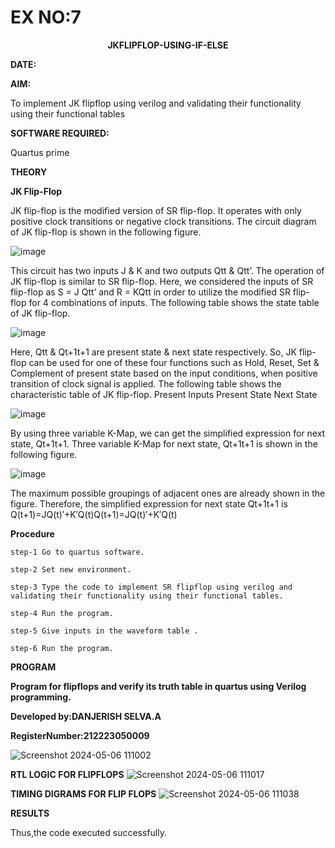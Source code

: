 # EX NO:7
<P align='center'> <b>JKFLIPFLOP-USING-IF-ELSE</b>

**DATE:**

**AIM:** 

To implement  JK flipflop using verilog and validating their functionality using their functional tables

**SOFTWARE REQUIRED:**

Quartus prime

**THEORY**

**JK Flip-Flop**

JK flip-flop is the modified version of SR flip-flop. It operates with only positive clock transitions or negative clock transitions. The circuit diagram of JK flip-flop is shown in the following figure.

![image](https://github.com/naavaneetha/JKFLIPFLOP-USING-IF-ELSE/assets/154305477/a649c30b-232b-4558-b188-fd6c09845180)


This circuit has two inputs J & K and two outputs Qtt & Qtt’. The operation of JK flip-flop is similar to SR flip-flop. Here, we considered the inputs of SR flip-flop as S = J Qtt’ and R = KQtt in order to utilize the modified SR flip-flop for 4 combinations of inputs. The following table shows the state table of JK flip-flop.

![image](https://github.com/naavaneetha/JKFLIPFLOP-USING-IF-ELSE/assets/154305477/c4360742-e8a8-4937-b089-c46c0433f9a3)

 
Here, Qtt & Qt+1t+1 are present state & next state respectively. So, JK flip-flop can be used for one of these four functions such as Hold, Reset, Set & Complement of present state based on the input conditions, when positive transition of clock signal is applied. The following table shows the characteristic table of JK flip-flop. Present Inputs Present State Next State
 
![image](https://github.com/naavaneetha/JKFLIPFLOP-USING-IF-ELSE/assets/154305477/6c275261-a6d5-4c37-a3a7-1e88ca11c4cd)

By using three variable K-Map, we can get the simplified expression for next state, Qt+1t+1. Three variable K-Map for next state, Qt+1t+1 is shown in the following figure.
 
![image](https://github.com/naavaneetha/JKFLIPFLOP-USING-IF-ELSE/assets/154305477/5174f41b-0ce0-4329-a372-6d1943ea6673)

The maximum possible groupings of adjacent ones are already shown in the figure. Therefore, the simplified expression for next state Qt+1t+1 is Q(t+1)=JQ(t)′+K′Q(t)Q(t+1)=JQ(t)′+K′Q(t)

**Procedure**
```
step-1 Go to quartus software.

step-2 Set new environment.

step-3 Type the code to implement SR flipflop using verilog and validating their functionality using their functional tables.

step-4 Run the program.

step-5 Give inputs in the waveform table .

step-6 Run the program.
```


**PROGRAM**

**Program for flipflops and verify its truth table in quartus using Verilog programming.**

**Developed by:DANJERISH SELVA.A**

**RegisterNumber:212223050009**

![Screenshot 2024-05-06 111002](https://github.com/karuniya2005/JKFLIPFLOP-USING-IF-ELSE/assets/161425769/5a389273-3283-4fb9-840d-aeb885a94841)

**RTL LOGIC FOR FLIPFLOPS**
![Screenshot 2024-05-06 111017](https://github.com/karuniya2005/JKFLIPFLOP-USING-IF-ELSE/assets/161425769/8c1f60dc-9aca-4a58-bc6b-f0d9ab2d89c3)

**TIMING DIGRAMS FOR FLIP FLOPS**
![Screenshot 2024-05-06 111038](https://github.com/karuniya2005/JKFLIPFLOP-USING-IF-ELSE/assets/161425769/124bfc38-545f-469a-a796-338469f157f8)

**RESULTS**

Thus,the code executed successfully.
